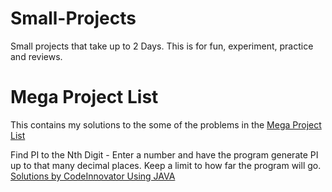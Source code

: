 # Small-Projects
Small projects that take up to 2 Days.
This is for fun, experiment, practice and reviews.  

# Mega Project List
This contains my solutions to the some of the problems in the [Mega Project List](https://github.com/CodeInnovator/Projects)


Find PI to the Nth Digit - Enter a number and have the program generate PI up to that many decimal places. Keep a limit to how far the program will go. [Solutions by CodeInnovator Using JAVA](/Small-Projects/tree/master/JavaMegaProjectList/bin/numbers/JavaMegaProjectList/codeInnovator)